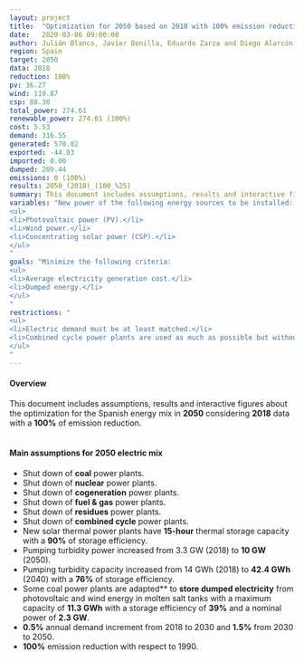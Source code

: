 ```yaml
---
layout: project
title:  "Optimization for 2050 based on 2018 with 100% emission reduction"
date:   2020-03-06 09:00:00
author: Julián Blanco, Javier Bonilla, Eduardo Zarza and Diego Alarcón
region: Spain
target: 2050
data: 2018
reduction: 100%
pv: 36.27
wind: 119.87
csp: 88.30
total_power: 274.61
renewable_power: 274.61 (100%)
cost: 5.53
demand: 316.55
generated: 570.02
exported: -44.03
imported: 0.00
dumped: 209.44
emissions: 0 (100%)
results: 2050_(2018)_(100_%25)
summary: This document includes assumptions, results and interactive figures about the optimization for the Spanish energy mix in <b>2050</b> considering <b>2018</b> data with a <b>100%</b> of emission reduction.
variables: "New power of the following energy sources to be installed:
<ul>
<li>Photovoltaic power (PV).</li>
<li>Wind power.</li>
<li>Concentrating solar power (CSP).</li>
</ul>
"
goals: "Minimize the following criteria:
<ul>
<li>Average electricity generation cost.</li>
<li>Dumped energy.</li>
</ul>
"
restrictions: "
<ul>
<li>Electric demand must be at least matched.</li>
<li>Combined cycle power plants are used as much as possible but without exceeding the maximum allowed CO<sub>2</sub> emissions.</li>
</ul>
"
---
```

#### Overview
This document includes assumptions, results and interactive figures about the optimization for the Spanish energy mix in **2050** considering **2018** data with a **100%** of emission reduction.
<br>
<br>
#### Main assumptions for 2050 electric mix
- Shut down of **coal** power plants.
- Shut down of **nuclear** power plants.
- Shut down of **cogeneration** power plants.
- Shut down of **fuel & gas** power plants.
- Shut down of **residues** power plants.
- Shut down of **combined cycle** power plants.
- New solar thermal power plants have **15-hour** thermal storage capacity with a **90%** of storage efficiency.
- Pumping turbidity power increased from 3.3 GW (2018) to **10 GW** (2050).
- Pumping turbidity capacity increased from 14 GWh (2018) to **42.4 GWh** (2040) with a **76%** of storage efficiency.
- Some coal power plants are adapted** to **store dumped electricity** from photovoltaic and wind energy in molten salt tanks with a maximum capacity of **11.3 GWh** with a storage efficiency of **39%** and a nominal power of **2.3 GW**.
- **0.5%** annual demand increment from 2018 to 2030 and **1.5%** from 2030 to 2050.
- **100%** emission reduction with respect to 1990.
<br>
<br>
